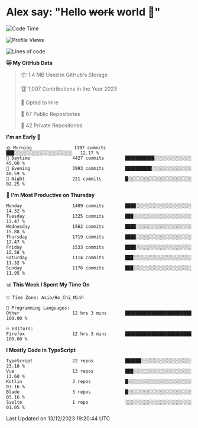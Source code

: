 # Alex say: "Hello ~~work~~ world 🐾"

<!--START_SECTION:waka-->
![Code Time](http://img.shields.io/badge/Code%20Time-1%2C053%20hrs%2030%20mins-blue)

![Profile Views](http://img.shields.io/badge/Profile%20Views-1-blue)

![Lines of code](https://img.shields.io/badge/From%20Hello%20World%20I%27ve%20Written-7.3%20million%20lines%20of%20code-blue)

**🐱 My GitHub Data** 

> 📦 1.4 MB Used in GitHub's Storage 
 > 
> 🏆 1,007 Contributions in the Year 2023
 > 
> 💼 Opted to Hire
 > 
> 📜 67 Public Repositories 
 > 
> 🔑 42 Private Repositories 
 > 
**I'm an Early 🐤** 

```text
🌞 Morning                1197 commits        ███░░░░░░░░░░░░░░░░░░░░░░   12.17 % 
🌆 Daytime                4427 commits        ███████████░░░░░░░░░░░░░░   45.00 % 
🌃 Evening                3993 commits        ██████████░░░░░░░░░░░░░░░   40.59 % 
🌙 Night                  221 commits         █░░░░░░░░░░░░░░░░░░░░░░░░   02.25 % 
```
📅 **I'm Most Productive on Thursday** 

```text
Monday                   1409 commits        ████░░░░░░░░░░░░░░░░░░░░░   14.32 % 
Tuesday                  1325 commits        ███░░░░░░░░░░░░░░░░░░░░░░   13.47 % 
Wednesday                1562 commits        ████░░░░░░░░░░░░░░░░░░░░░   15.88 % 
Thursday                 1719 commits        ████░░░░░░░░░░░░░░░░░░░░░   17.47 % 
Friday                   1533 commits        ████░░░░░░░░░░░░░░░░░░░░░   15.58 % 
Saturday                 1114 commits        ███░░░░░░░░░░░░░░░░░░░░░░   11.32 % 
Sunday                   1176 commits        ███░░░░░░░░░░░░░░░░░░░░░░   11.95 % 
```


📊 **This Week I Spent My Time On** 

```text
🕑︎ Time Zone: Asia/Ho_Chi_Minh

💬 Programming Languages: 
Other                    12 hrs 3 mins       █████████████████████████   100.00 % 

🔥 Editors: 
Firefox                  12 hrs 3 mins       █████████████████████████   100.00 % 
```

**I Mostly Code in TypeScript** 

```text
TypeScript               22 repos            ██████░░░░░░░░░░░░░░░░░░░   23.16 % 
Vue                      13 repos            ███░░░░░░░░░░░░░░░░░░░░░░   13.68 % 
Kotlin                   3 repos             █░░░░░░░░░░░░░░░░░░░░░░░░   03.16 % 
Blade                    3 repos             █░░░░░░░░░░░░░░░░░░░░░░░░   03.16 % 
Svelte                   1 repo              ░░░░░░░░░░░░░░░░░░░░░░░░░   01.05 % 
```




 Last Updated on 13/12/2023 19:20:44 UTC
<!--END_SECTION:waka-->
